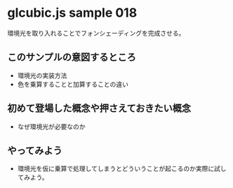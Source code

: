 # glcubic.js sample 018

環境光を取り入れることでフォンシェーディングを完成させる。

## このサンプルの意図するところ

* 環境光の実装方法
* 色を乗算することと加算することの違い

## 初めて登場した概念や押さえておきたい概念

* なぜ環境光が必要なのか

## やってみよう

* 環境光を仮に乗算で処理してしまうとどういうことが起こるのか実際に試してみよう。



